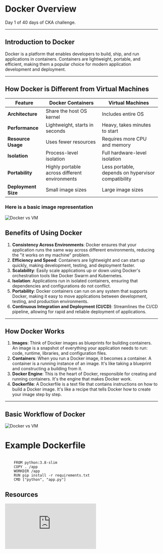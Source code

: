 # Docker Overview

Day 1 of 40 days of CKA challenge.

---

## Introduction to Docker

Docker is a platform that enables developers to build, ship, and run applications in containers. Containers are lightweight, portable, and efficient, making them a popular choice for modern application development and deployment.

---

## How Docker is Different from Virtual Machines

| Feature             | Docker Containers                             | Virtual Machines                                   |
| ------------------- | --------------------------------------------- | -------------------------------------------------- |
| **Architecture**    | Share the host OS kernel                      | Includes entire OS                                 |
| **Performance**     | Lightweight, starts in seconds                | Heavy, takes minutes to start                      |
| **Resource Usage**  | Uses fewer resources                          | Requires more CPU and memory                       |
| **Isolation**       | Process-level isolation                       | Full hardware-level isolation                      |
| **Portability**     | Highly portable across different environments | Less portable, depends on hypervisor compatibility |
| **Deployment Size** | Small image sizes                             | Large image sizes                                  |

### Here is a basic image representation

<img src="https://d2lff49aaqvgse.cloudfront.net/cka-images/day1/docker-vs-vm.png" alt="Docker vs VM" style="max-width:100%; height:auto;">

## Benefits of Using Docker

1. **Consistency Across Environments**: Docker ensures that your application runs the same way across different environments, reducing the "it works on my machine" problem.
2. **Efficiency and Speed**: Containers are lightweight and can start up quickly, making development, testing, and deployment faster.
3. **Scalability**: Easily scale applications up or down using Docker's orchestration tools like Docker Swarm and Kubernetes.
4. **Isolation**: Applications run in isolated containers, ensuring that dependencies and configurations do not conflict.
5. **Portability**: Docker containers can run on any system that supports Docker, making it easy to move applications between development, testing, and production environments.
6. **Continuous Integration and Deployment (CI/CD)**: Streamlines the CI/CD pipeline, allowing for rapid and reliable deployment of applications.

---

## How Docker Works

1. **Images**: Think of Docker images as blueprints for building containers. An image is a snapshot of everything your application needs to run: code, runtime, libraries, and configuration files.
2. **Containers**: When you run a Docker image, it becomes a container. A container is a running instance of an image. It's like taking a blueprint and constructing a building from it.
3. **Docker Engine**: This is the heart of Docker, responsible for creating and running containers. It's the engine that makes Docker work.
4. **Dockerfile**: A Dockerfile is a text file that contains instructions on how to build a Docker image. It's like a recipe that tells Docker how to create your image step by step.

---

## Basic Workflow of Docker

<img src="https://d2lff49aaqvgse.cloudfront.net/cka-images/day1/docker-workflow2.png" alt="Docker vs VM" style="max-width:100%; height:auto;">

# Example Dockerfile

<Code language="dockerfile">
    FROM python:3.8-slim
    COPY . /app
    WORKDIR /app
    RUN pip install -r requirements.txt
    CMD ["python", "app.py"]
</Code>

## Resources

<iframe style="max-width:100%; height:auto;" src="https://www.youtube.com/embed/ul96dslvVwY" title="Day 1/40 - Docker Tutorial For Beginners - Docker Fundamentals - CKA Full Course 2024" frameborder="0" allow="accelerometer; autoplay; clipboard-write; encrypted-media; gyroscope; picture-in-picture; web-share" referrerpolicy="strict-origin-when-cross-origin" allowfullscreen></iframe>

```

```
